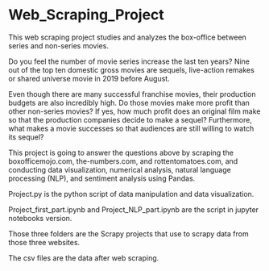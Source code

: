 # Web_Scraping_Project

This web scraping project studies and analyzes the box-office between series and non-series movies.

Do you feel the number of movie series increase the last ten years? Nine out of the top ten domestic 
gross movies are sequels, live-action remakes or shared universe movie in 2019 before August. 

Even though there are many successful franchise movies, their production budgets are also incredibly high. 
Do those movies make more profit than other non-series movies? 
If yes, how much profit does an original film make so that the production companies decide to make a sequel? 
Furthermore, what makes a movie successes so that audiences are still willing to watch its sequel?

This project is going to answer the questions above by scraping the boxofficemojo.com, the-numbers.com, 
and rottentomatoes.com, and conducting data visualization, numerical analysis, 
natural language processing (NLP), and sentiment analysis using Pandas.


Project.py is the python script of data manipulation and data visualization.

Project_first_part.ipynb and Project_NLP_part.ipynb are the script in jupyter notebooks version.  

Those three folders are the Scrapy projects that use to scrapy data from those three websites.

The csv files are the data after web scraping.

